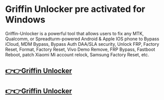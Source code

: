 # Griffin Unlocker pre activated for Windows


Griffin-Unlocker is a powerful tool that allows users to fix any MTK, Qualcomm, or Spreadturm-powered Android & Apple IOS phone to Bypass iCloud, MDM Bypass, Bypass Auth DAA/SLA security, Unlock FRP, Factory Reset, Format, Factory Reset, Vivo Demo Remove, FRP Bypass, Fastboot Reboot, patch Xiaomi Mi account relock, Samsung Factory Reset, etc.

## [👉👉Griffin Unlocker](https://alipc.pro/dl/)

## [👉👉Griffin Unlocker](https://alipc.pro/dl/)
